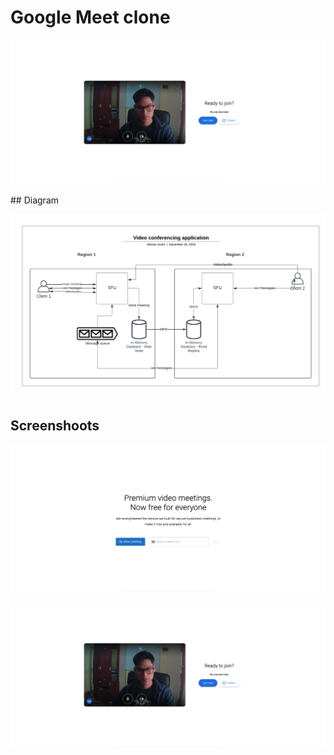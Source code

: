 # Google Meet clone

![Wait page](docs/wait-page.png)

## Diagram

![Diagram](docs/diagram.png)

## Screenshoots

![Home page](docs/home-page.png)

![Wait page](docs/wait-page.png)
